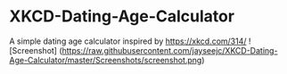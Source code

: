# XKCD-Dating-Age-Calculator
A simple dating age calculator inspired by https://xkcd.com/314/
![Screenshot]
(https://raw.githubusercontent.com/jayseejc/XKCD-Dating-Age-Calculator/master/Screenshots/screenshot.png)
